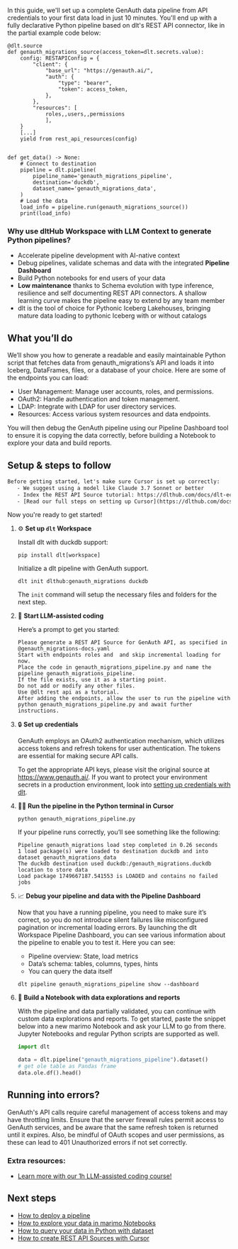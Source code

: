 In this guide, we'll set up a complete GenAuth data pipeline from API credentials to your first data load in just 10 minutes. You'll end up with a fully declarative Python pipeline based on dlt's REST API connector, like in the partial example code below:

```python-outcome
@dlt.source
def genauth_migrations_source(access_token=dlt.secrets.value):
    config: RESTAPIConfig = {
        "client": {
            "base_url": "https://genauth.ai/",
            "auth": {
                "type": "bearer",
                "token": access_token,
            },
        },
        "resources": [
            roles,,users,,permissions
            ],
    }
    [...]
    yield from rest_api_resources(config)


def get_data() -> None:
    # Connect to destination
    pipeline = dlt.pipeline(
        pipeline_name='genauth_migrations_pipeline',
        destination='duckdb',
        dataset_name='genauth_migrations_data', 
    )
    # Load the data
    load_info = pipeline.run(genauth_migrations_source())
    print(load_info) 
```

### Why use dltHub Workspace with LLM Context to generate Python pipelines?

- Accelerate pipeline development with AI-native context
- Debug pipelines, validate schemas and data with the integrated **Pipeline Dashboard**
- Build Python notebooks for end users of your data
- **Low maintenance** thanks to Schema evolution with type inference, resilience and self documenting REST API connectors. A shallow learning curve makes the pipeline easy to extend by any team member
- dlt is the tool of choice for Pythonic Iceberg Lakehouses, bringing mature data loading to pythonic Iceberg with or without catalogs

## What you’ll do

We’ll show you how to generate a readable and easily maintainable Python script that fetches data from genauth_migrations’s API and loads it into Iceberg, DataFrames, files, or a database of your choice. Here are some of the endpoints you can load:

- User Management: Manage user accounts, roles, and permissions.
- OAuth2: Handle authentication and token management.
- LDAP: Integrate with LDAP for user directory services.
- Resources: Access various system resources and data endpoints.

You will then debug the GenAuth pipeline using our Pipeline Dashboard tool to ensure it is copying the data correctly, before building a Notebook to explore your data and build reports.

## Setup & steps to follow

```default
Before getting started, let's make sure Cursor is set up correctly:
   - We suggest using a model like Claude 3.7 Sonnet or better
   - Index the REST API Source tutorial: https://dlthub.com/docs/dlt-ecosystem/verified-sources/rest_api/ and add it to context as **@dlt rest api**
   - [Read our full steps on setting up Cursor](https://dlthub.com/docs/dlt-ecosystem/llm-tooling/cursor-restapi#23-configuring-cursor-with-documentation)
```

Now you're ready to get started!

1. ⚙️ **Set up `dlt` Workspace**
    
    Install dlt with duckdb support:
    ```shell
    pip install dlt[workspace]
    ```

    Initialize a dlt pipeline with GenAuth support.
    ```shell
    dlt init dlthub:genauth_migrations duckdb
    ```

    The `init` command will setup the necessary files and folders for the next step.
    
2. 🤠 **Start LLM-assisted coding**
    
    Here’s a prompt to get you started:
    
    ```prompt
    Please generate a REST API Source for GenAuth API, as specified in @genauth_migrations-docs.yaml 
    Start with endpoints roles and  and skip incremental loading for now. 
    Place the code in genauth_migrations_pipeline.py and name the pipeline genauth_migrations_pipeline. 
    If the file exists, use it as a starting point. 
    Do not add or modify any other files. 
    Use @dlt rest api as a tutorial. 
    After adding the endpoints, allow the user to run the pipeline with python genauth_migrations_pipeline.py and await further instructions.
    ```

    
3. 🔒 **Set up credentials** 
    
    GenAuth employs an OAuth2 authentication mechanism, which utilizes access tokens and refresh tokens for user authentication. The tokens are essential for making secure API calls.
    
    To get the appropriate API keys, please visit the original source at https://www.genauth.ai/.
    If you want to protect your environment secrets in a production environment, look into [setting up credentials with dlt](https://dlthub.com/docs/walkthroughs/add_credentials).
    
4. 🏃‍♀️ **Run the pipeline in the Python terminal in Cursor**
    
    ```shell
    python genauth_migrations_pipeline.py
    ```
    
    If your pipeline runs correctly, you’ll see something like the following:
    
    ```shell
    Pipeline genauth_migrations load step completed in 0.26 seconds
    1 load package(s) were loaded to destination duckdb and into dataset genauth_migrations_data
    The duckdb destination used duckdb:/genauth_migrations.duckdb location to store data
    Load package 1749667187.541553 is LOADED and contains no failed jobs
    ```
    
5. 📈 **Debug your pipeline and data with the Pipeline Dashboard**

    Now that you have a running pipeline, you need to make sure it’s correct, so you do not introduce silent failures like misconfigured pagination or incremental loading errors. By launching the dlt Workspace Pipeline Dashboard, you can see various information about the pipeline to enable you to test it. Here you can see:
    - Pipeline overview: State, load metrics
    - Data’s schema: tables, columns, types, hints
    - You can query the data itself
    
    ```shell
    dlt pipeline genauth_migrations_pipeline show --dashboard
    ```
    
6. 🐍 **Build a Notebook with data explorations and reports**

    With the pipeline and data partially validated, you can continue with custom data explorations and reports. To get started, paste the snippet below into a new marimo Notebook and ask your LLM to go from there. Jupyter Notebooks and regular Python scripts are supported as well.

    
    ```python
    import dlt

   data = dlt.pipeline("genauth_migrations_pipeline").dataset()
   # get ole table as Pandas frame
   data.ole.df().head()
    ```

## Running into errors?

GenAuth's API calls require careful management of access tokens and may have throttling limits. Ensure that the server firewall rules permit access to GenAuth services, and be aware that the same refresh token is returned until it expires. Also, be mindful of OAuth scopes and user permissions, as these can lead to 401 Unauthorized errors if not set correctly.

### Extra resources:

- [Learn more with our 1h LLM-assisted coding course!](https://www.youtube.com/watch?v=GGid70rnJuM)

## Next steps

- [How to deploy a pipeline](https://dlthub.com/docs/walkthroughs/deploy-a-pipeline)
- [How to explore your data in marimo Notebooks](https://dlthub.com/docs/general-usage/dataset-access/marimo)
- [How to query your data in Python with dataset](https://dlthub.com/docs/general-usage/dataset-access/dataset)
- [How to create REST API Sources with Cursor](https://dlthub.com/docs/dlt-ecosystem/llm-tooling/cursor-restapi)